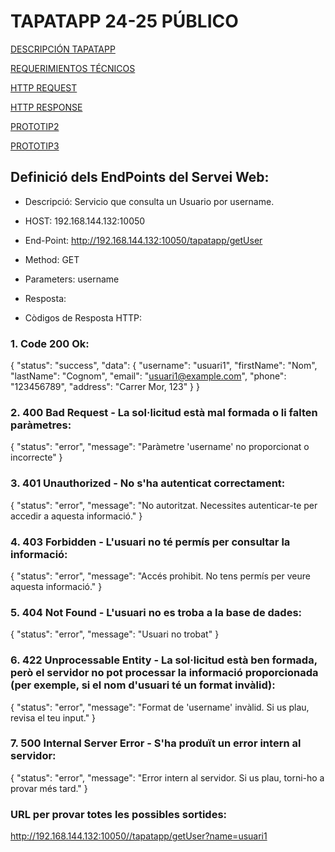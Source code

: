# TAPATAPP 24-25 PÚBLICO

[DESCRIPCIÓN TAPATAPP](descTapatapp.md)

[REQUERIMIENTOS TÉCNICOS](requerimientosTecnicos.md)

[HTTP REQUEST](httpRequest.md)

[HTTP RESPONSE](httpResponse.md)

[PROTOTIP2](prototip2.md)

[PROTOTIP3](./prototip3/readmeP3.md)

## Definició dels EndPoints del Servei Web:

- Descripció: Servicio que consulta un Usuario por username.
- HOST: 192.168.144.132:10050
- End-Point: http://192.168.144.132:10050/tapatapp/getUser
- Method: GET
- Parameters: username
- Resposta: 

- Còdigos de Resposta HTTP:

### 1. Code 200 Ok:
{
"status": "success",
"data": {
"username": "usuari1",
"firstName": "Nom",
"lastName": "Cognom",
"email": "usuari1@example.com",
"phone": "123456789",
"address": "Carrer Mor, 123"
}
}

### 2. 400 Bad Request - La sol·licitud està mal formada o li falten paràmetres:
{
"status": "error",
"message": "Paràmetre 'username' no proporcionat o incorrecte"
}
### 3. 401 Unauthorized - No s'ha autenticat correctament:
{
"status": "error",
"message": "No autoritzat. Necessites autenticar-te per accedir a aquesta informació."
}
### 4. 403 Forbidden - L'usuari no té permís per consultar la informació:
{
"status": "error",
"message": "Accés prohibit. No tens permís per veure aquesta informació."
}

### 5. 404 Not Found - L'usuari no es troba a la base de dades:
{
"status": "error",
"message": "Usuari no trobat"
}
### 6. 422 Unprocessable Entity - La sol·licitud està ben formada, però el servidor no pot processar la informació proporcionada (per exemple, si el nom d'usuari té un format invàlid):
{
"status": "error",
"message": "Format de 'username' invàlid.
Si us plau, revisa el teu input."
}

### 7. 500 Internal Server Error - S'ha produït un error intern al servidor:
{
"status": "error",
"message": "Error intern al servidor. Si us plau, torni-ho a provar més tard."
}
### URL per provar totes les possibles sortides:
http://192.168.144.132:10050//tapatapp/getUser?name=usuari1
